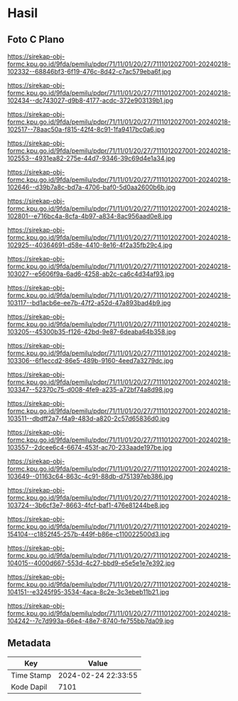 # Hasil

## Foto C Plano

https://sirekap-obj-formc.kpu.go.id/9fda/pemilu/pdpr/71/11/01/20/27/7111012027001-20240218-102332--68846bf3-6f19-476c-8d42-c7ac579eba6f.jpg

https://sirekap-obj-formc.kpu.go.id/9fda/pemilu/pdpr/71/11/01/20/27/7111012027001-20240218-102434--dc743027-d9b8-4177-acdc-372e903139b1.jpg

https://sirekap-obj-formc.kpu.go.id/9fda/pemilu/pdpr/71/11/01/20/27/7111012027001-20240218-102517--78aac50a-f815-42f4-8c91-1fa9417bc0a6.jpg

https://sirekap-obj-formc.kpu.go.id/9fda/pemilu/pdpr/71/11/01/20/27/7111012027001-20240218-102553--4931ea82-275e-44d7-9346-39c69d4e1a34.jpg

https://sirekap-obj-formc.kpu.go.id/9fda/pemilu/pdpr/71/11/01/20/27/7111012027001-20240218-102646--d39b7a8c-bd7a-4706-baf0-5d0aa2600b6b.jpg

https://sirekap-obj-formc.kpu.go.id/9fda/pemilu/pdpr/71/11/01/20/27/7111012027001-20240218-102801--e716bc4a-8cfa-4b97-a834-8ac956aad0e8.jpg

https://sirekap-obj-formc.kpu.go.id/9fda/pemilu/pdpr/71/11/01/20/27/7111012027001-20240218-102925--40364691-d58e-4410-8e16-4f2a35fb29c4.jpg

https://sirekap-obj-formc.kpu.go.id/9fda/pemilu/pdpr/71/11/01/20/27/7111012027001-20240218-103027--e5606f9a-6ad6-4258-ab2c-ca6c4d34af93.jpg

https://sirekap-obj-formc.kpu.go.id/9fda/pemilu/pdpr/71/11/01/20/27/7111012027001-20240218-103117--bd1acb6e-ee7b-47f2-a52d-47a893bad4b9.jpg

https://sirekap-obj-formc.kpu.go.id/9fda/pemilu/pdpr/71/11/01/20/27/7111012027001-20240218-103205--45300b35-f126-42bd-9e87-6deaba64b358.jpg

https://sirekap-obj-formc.kpu.go.id/9fda/pemilu/pdpr/71/11/01/20/27/7111012027001-20240218-103306--6f1eccd2-86e5-489b-9160-4eed7a3279dc.jpg

https://sirekap-obj-formc.kpu.go.id/9fda/pemilu/pdpr/71/11/01/20/27/7111012027001-20240218-103347--52370c75-d008-4fe9-a235-a72bf74a8d98.jpg

https://sirekap-obj-formc.kpu.go.id/9fda/pemilu/pdpr/71/11/01/20/27/7111012027001-20240218-103511--dbdff2a7-f4a9-483d-a820-2c57d65836d0.jpg

https://sirekap-obj-formc.kpu.go.id/9fda/pemilu/pdpr/71/11/01/20/27/7111012027001-20240218-103557--2dcee6c4-6674-453f-ac70-233aade197be.jpg

https://sirekap-obj-formc.kpu.go.id/9fda/pemilu/pdpr/71/11/01/20/27/7111012027001-20240218-103649--01163c64-863c-4c91-88db-d751397eb386.jpg

https://sirekap-obj-formc.kpu.go.id/9fda/pemilu/pdpr/71/11/01/20/27/7111012027001-20240218-103724--3b6cf3e7-8663-4fcf-baf1-476e81244be8.jpg

https://sirekap-obj-formc.kpu.go.id/9fda/pemilu/pdpr/71/11/01/20/27/7111012027001-20240219-154104--c1852f45-257b-449f-b86e-c110022500d3.jpg

https://sirekap-obj-formc.kpu.go.id/9fda/pemilu/pdpr/71/11/01/20/27/7111012027001-20240218-104015--4000d667-553d-4c27-bbd9-e5e5e1e7e392.jpg

https://sirekap-obj-formc.kpu.go.id/9fda/pemilu/pdpr/71/11/01/20/27/7111012027001-20240218-104151--e3245f95-3534-4aca-8c2e-3c3ebeb11b21.jpg

https://sirekap-obj-formc.kpu.go.id/9fda/pemilu/pdpr/71/11/01/20/27/7111012027001-20240218-104242--7c7d993a-66e4-48e7-8740-fe755bb7da09.jpg


## Metadata

| Key        | Value               |
| ---------- | ------------------- |
| Time Stamp | 2024-02-24 22:33:55 |
| Kode Dapil | 7101                |



